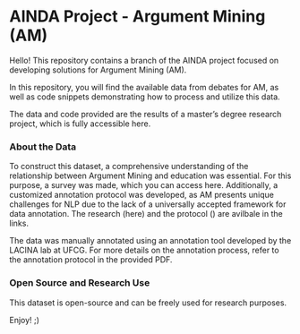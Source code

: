 # AINDA Project - Argument Mining (AM)
Hello!
This repository contains a branch of the AINDA project focused on developing solutions for Argument Mining (AM).

In this repository, you will find the available data from debates for AM, as well as code snippets demonstrating how to process and utilize this data.

The data and code provided are the results of a master’s degree research project, which is fully accessible here.

### About the Data
To construct this dataset, a comprehensive understanding of the relationship between Argument Mining and education was essential. For this purpose, a survey was made, which you can access here. Additionally, a customized annotation protocol was developed, as AM presents unique challenges for NLP due to the lack of a universally accepted framework for data annotation. The research (here) and the protocol () are avilbale in the links. 

The data was manually annotated using an annotation tool developed by the LACINA lab at UFCG. For more details on the annotation process, refer to the annotation protocol in the provided PDF.

### Open Source and Research Use
This dataset is open-source and can be freely used for research purposes.

Enjoy! ;) 
